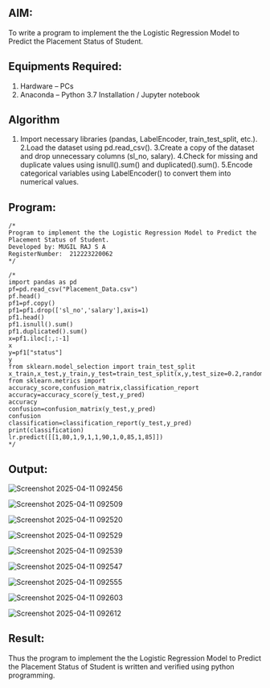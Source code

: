 
## AIM:
To write a program to implement the the Logistic Regression Model to Predict the Placement Status of Student.

## Equipments Required:
1. Hardware – PCs
2. Anaconda – Python 3.7 Installation / Jupyter notebook

## Algorithm
1. Import necessary libraries (pandas, LabelEncoder, train_test_split, etc.).
2.Load the dataset using pd.read_csv().
3.Create a copy of the dataset and drop unnecessary columns (sl_no, salary).
4.Check for missing and duplicate values using isnull().sum() and duplicated().sum().
5.Encode categorical variables using LabelEncoder() to convert them into numerical values.
## Program:
```
/*
Program to implement the the Logistic Regression Model to Predict the Placement Status of Student.
Developed by: MUGIL RAJ S A
RegisterNumber:  212223220062
*/
```
```
/*
import pandas as pd
pf=pd.read_csv("Placement_Data.csv")
pf.head()
pf1=pf.copy()
pf1=pf1.drop(['sl_no','salary'],axis=1)
pf1.head()
pf1.isnull().sum()
pf1.duplicated().sum()
x=pf1.iloc[:,:-1]
x
y=pf1["status"]
y
from sklearn.model_selection import train_test_split
x_train,x_test,y_train,y_test=train_test_split(x,y,test_size=0.2,random_state=0)
from sklearn.metrics import accuracy_score,confusion_matrix,classification_report
accuracy=accuracy_score(y_test,y_pred)
accuracy
confusion=confusion_matrix(y_test,y_pred)
confusion
classification=classification_report(y_test,y_pred)
print(classification)
lr.predict([[1,80,1,9,1,1,90,1,0,85,1,85]])
*/
```

## Output:
![Screenshot 2025-04-11 092456](https://github.com/user-attachments/assets/b3f20701-8488-4479-88ed-a37c253a9c77)

![Screenshot 2025-04-11 092509](https://github.com/user-attachments/assets/fd0b296e-65d2-4d4f-80d0-d8e0d26fa97c)

![Screenshot 2025-04-11 092520](https://github.com/user-attachments/assets/21446338-151e-4d42-8f6b-6f8bc95ec251)

![Screenshot 2025-04-11 092529](https://github.com/user-attachments/assets/09d76930-4622-4fe5-947e-a3c8a6ef4f92)

![Screenshot 2025-04-11 092539](https://github.com/user-attachments/assets/99aa1e7a-1e54-4404-97d0-c7f6dd804366)

![Screenshot 2025-04-11 092547](https://github.com/user-attachments/assets/6cb93376-4783-4c6a-99d3-21da932d29fa)

![Screenshot 2025-04-11 092555](https://github.com/user-attachments/assets/0c0acc7d-e406-4d19-8aee-206929b14362)

![Screenshot 2025-04-11 092603](https://github.com/user-attachments/assets/ce927dd7-0f1c-42cd-bb5b-b820172ca7de)

![Screenshot 2025-04-11 092612](https://github.com/user-attachments/assets/f77b5244-b0eb-43d3-ac95-631cfec83c00)



## Result:
Thus the program to implement the the Logistic Regression Model to Predict the Placement Status of Student is written and verified using python programming.
